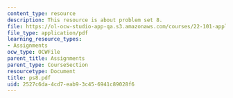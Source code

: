```yaml
---
content_type: resource
description: This resource is about problem set 8.
file: https://ol-ocw-studio-app-qa.s3.amazonaws.com/courses/22-101-applied-nuclear-physics-fall-2006/2527c6da4cd7eab93c456941c89028f6_ps8.pdf
file_type: application/pdf
learning_resource_types:
- Assignments
ocw_type: OCWFile
parent_title: Assignments
parent_type: CourseSection
resourcetype: Document
title: ps8.pdf
uid: 2527c6da-4cd7-eab9-3c45-6941c89028f6
---
```


